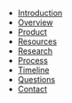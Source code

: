 * [Introduction](/)
* [Overview](overview.md)
* [Product]()
* [Resources](resources.md)
* [Research]()
* [Process](process.md)
* [Timeline](timeline.md)
* [Questions](questions.md)
* [Contact]()
